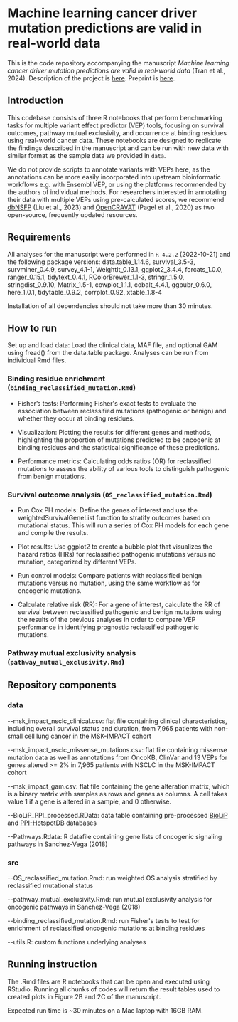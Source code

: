 # Machine learning cancer driver mutation predictions are valid in real-world data

This is the code repository accompanying the manuscript *Machine learning cancer driver mutation predictions are valid in real-world data* (Tran et al., 2024). Description of the project is [here](https://www.abstractsonline.com/pp8/#!/20272/presentation/9170). Preprint is [here](https://www.biorxiv.org/content/10.1101/2024.03.31.587410v2).

## Introduction

This codebase consists of three R notebooks that perform benchmarking tasks for multiple variant effect predictor (VEP) tools, focusing on survival outcomes, pathway mutual exclusivity, and occurrence at binding residues using real-world cancer data. These notebooks are designed to replicate the findings described in the manuscript and can be run with new data with similar format as the sample data we provided in `data`. 

We do not provide scripts to annotate variants with VEPs here, as the annotations can be more easily incorporated into upstream bioinformatic workflows e.g. with Ensembl VEP, or using the platforms recommended by the authors of individual methods. For researchers interested in annotating their data with multiple VEPs using pre-calculated scores, we recommend [dbNSFP](http://database.liulab.science/dbNSFP) (Liu et al., 2023) and [OpenCRAVAT](https://opencravat.org/) (Pagel et al., 2020) as two open-source, frequently updated resources. 

## Requirements

All analyses for the manuscript were performed in `R 4.2.2` (2022-10-21) and the following package versions: data.table_1.14.6, survival_3.5-3, survminer_0.4.9, survey_4.1-1, WeightIt_0.13.1, ggplot2_3.4.4, forcats_1.0.0, ranger_0.15.1, tidytext_0.4.1, RColorBrewer_1.1-3, stringr_1.5.0, stringdist_0.9.10, Matrix_1.5-1, cowplot_1.1.1, cobalt_4.4.1, ggpubr_0.6.0, here_1.0.1, tidytable_0.9.2, corrplot_0.92, xtable_1.8-4       

Installation of all dependencies should not take more than 30 minutes.

## How to run 
Set up and load data: Load the clinical data, MAF file, and optional GAM using fread() from the data.table package. Analyses can be run from individual Rmd files. 

### Binding residue enrichment (`binding_reclassified_mutation.Rmd`)
- Fisher’s tests: Performing Fisher's exact tests to evaluate the association between reclassified mutations (pathogenic or benign) and whether they occur at binding residues.

- Visualization: Plotting the results for different genes and methods, highlighting the proportion of mutations predicted to be oncogenic at binding residues and the statistical significance of these predictions.

- Performance metrics: Calculating odds ratios (OR) for reclassified mutations to assess the ability of various tools to distinguish pathogenic from benign mutations.

### Survival outcome analysis (`OS_reclassified_mutation.Rmd`)
- Run Cox PH models: Define the genes of interest and use the weightedSurvivalGeneList function to stratify outcomes based on mutational status. This will run a series of Cox PH models for each gene and compile the results.

- Plot results: Use ggplot2 to create a bubble plot that visualizes the hazard ratios (HRs) for reclassified pathogenic mutations versus no mutation, categorized by different VEPs.

- Run control models: Compare patients with reclassified benign mutations versus no mutation, using the same workflow as for oncogenic mutations.

- Calculate relative risk (RR): For a gene of interest, calculate the RR of survival between reclassified pathogenic and benign mutations using the results of the previous analyses in order to compare VEP performance in identifying prognostic reclassified pathogenic mutations.

### Pathway mutual exclusivity analysis (`pathway_mutual_exclusivity.Rmd`)


## Repository components

### data

--msk_impact_nsclc_clinical.csv: flat file containing clinical characteristics, including overall survival status and duration, from 7,965 patients with non-small cell lung cancer in the MSK-IMPACT cohort

--msk_impact_nsclc_missense_mutations.csv: flat file containing missense mutation data as well as annotations from OncoKB, ClinVar and 13 VEPs for genes altered >= 2% in 7,965 patients with NSCLC in the MSK-IMPACT cohort

--msk_impact_gam.csv: flat file containing the gene alteration matrix, which is a binary matrix with samples as rows and genes as columns. A cell takes value 1 if a gene is altered in a sample, and 0 otherwise.

--BioLiP_PPI_processed.RData: data table containing pre-processed [BioLiP](https://zhanggroup.org/BioLiP/index.cgi) and [PPI-HotspotDB](https://pubs.acs.org/doi/10.1021/acs.jcim.2c00025) databases

--Pathways.Rdata: R datafile containing gene lists of oncogenic signaling pathways in Sanchez-Vega (2018)

### src

--OS_reclassified_mutation.Rmd: run weighted OS analysis stratified by reclassified mutational status

--pathway_mutual_exclusivity.Rmd: run mutual exclusivity analysis for oncogenic pathways in Sanchez-Vega (2018)

--binding_reclassified_mutation.Rmd: run Fisher's tests to test for enrichment of reclassified oncogenic mutations at binding residues

--utils.R: custom functions underlying analyses

## Running instruction

The .Rmd files are R notebooks that can be open and executed using RStudio. Running all chunks of codes will return the result tables used to created plots in Figure 2B and 2C of the manuscript.

Expected run time is ~30 minutes on a Mac laptop with 16GB RAM.



